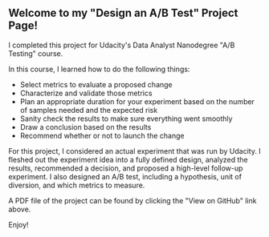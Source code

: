 ## Welcome to my "Design an A/B Test" Project Page!

I completed this project for Udacity's Data Analyst Nanodegree "A/B Testing" course.

In this course, I learned how to do the following things:

- Select metrics to evaluate a proposed change
- Characterize and validate those metrics
- Plan an appropriate duration for your experiment based on the number of samples needed and the expected risk
- Sanity check the results to make sure everything went smoothly
- Draw a conclusion based on the results
- Recommend whether or not to launch the change

For this project, I considered an actual experiment that was run by Udacity. I fleshed out the experiment idea into a fully defined design, analyzed the results, recommended a decision, and proposed a high-level follow-up experiment. I also designed an A/B test, including a hypothesis, unit of diversion, and which metrics to measure.

A PDF file of the project can be found by clicking the "View on GitHub" link above.

Enjoy!
